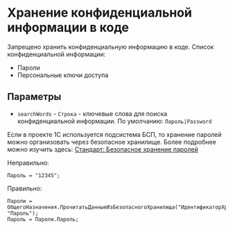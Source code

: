 # Хранение конфиденциальной информации в коде

Запрещено хранить конфиденциальную информацию в коде. Список конфиденциальной информации:
* Пароли
* Персональные ключи доступа

## Параметры

* `searchWords` - `Строка` - ключевые слова для поиска конфиденциальной информации. По умолчанию: `Пароль|Password`

Если в проекте 1С используется подсистема БСП, то хранение паролей можно организовать через безопасное хранилище. Более подробнее можно изучить здесь: 
[Стандарт: Безопасное хранение паролей](https://its.1c.ru/db/v8std#content:740:hdoc)

Неправильно:
```bsl
Пароль = "12345";
```

Правильно:
```bsl
Пароли = ОбщегоНазначения.ПрочитатьДанныеИзБезопасногоХранилища("ИдентификаторХранения", "Пароль");
Пароль = Пароли.Пароль;
```

